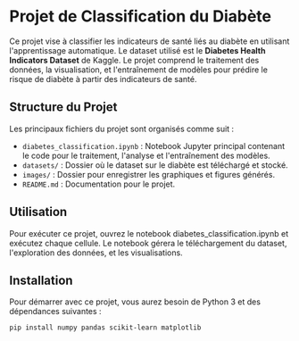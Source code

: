 # Projet de Classification du Diabète

Ce projet vise à classifier les indicateurs de santé liés au diabète en utilisant l'apprentissage automatique. Le dataset utilisé est le **Diabetes Health Indicators Dataset** de Kaggle. Le projet comprend le traitement des données, la visualisation, et l'entraînement de modèles pour prédire le risque de diabète à partir des indicateurs de santé.

## Structure du Projet

Les principaux fichiers du projet sont organisés comme suit :

- `diabetes_classification.ipynb` : Notebook Jupyter principal contenant le code pour le traitement, l'analyse et l'entraînement des modèles.
- `datasets/` : Dossier où le dataset sur le diabète est téléchargé et stocké.
- `images/` : Dossier pour enregistrer les graphiques et figures générés.
- `README.md` : Documentation pour le projet.

## Utilisation
Pour exécuter ce projet, ouvrez le notebook diabetes_classification.ipynb et exécutez chaque cellule. Le notebook gérera le téléchargement du dataset, l'exploration des données, et les visualisations.

## Installation

Pour démarrer avec ce projet, vous aurez besoin de Python 3 et des dépendances suivantes :

```bash
pip install numpy pandas scikit-learn matplotlib
